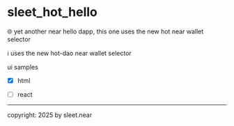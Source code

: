 # sleet_hot_hello
 🌐 yet another near hello dapp, this one uses the new hot near wallet selector 

ℹ️ uses the new hot-dao near wallet selector


ui samples
- [x] html
- [ ] react


---


copyright: 2025 by sleet.near